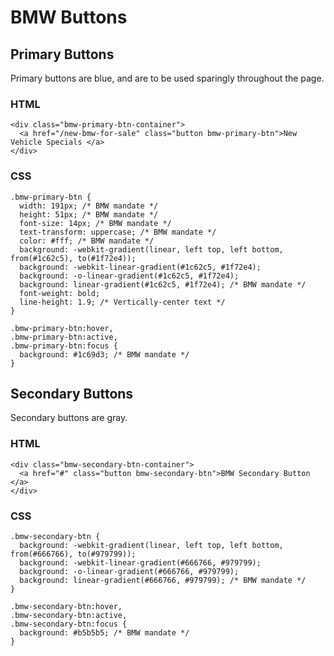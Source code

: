 # BMW Buttons

## Primary Buttons

Primary buttons are blue, and are to be used sparingly throughout the page.

### HTML

```
<div class="bmw-primary-btn-container">
  <a href="/new-bmw-for-sale" class="button bmw-primary-btn">New Vehicle Specials </a>
</div>
```

### CSS

```
.bmw-primary-btn {
  width: 191px; /* BMW mandate */
  height: 51px; /* BMW mandate */
  font-size: 14px; /* BMW mandate */
  text-transform: uppercase; /* BMW mandate */
  color: #fff; /* BMW mandate */
  background: -webkit-gradient(linear, left top, left bottom, from(#1c62c5), to(#1f72e4));
  background: -webkit-linear-gradient(#1c62c5, #1f72e4);
  background: -o-linear-gradient(#1c62c5, #1f72e4);
  background: linear-gradient(#1c62c5, #1f72e4); /* BMW mandate */
  font-weight: bold;
  line-height: 1.9; /* Vertically-center text */
}

.bmw-primary-btn:hover,
.bmw-primary-btn:active,
.bmw-primary-btn:focus {
  background: #1c69d3; /* BMW mandate */
}
```

## Secondary Buttons

Secondary buttons are gray.

### HTML

```
<div class="bmw-secondary-btn-container">
  <a href="#" class="button bmw-secondary-btn">BMW Secondary Button </a>
</div>
```

### CSS

```
.bmw-secondary-btn {
  background: -webkit-gradient(linear, left top, left bottom, from(#666766), to(#979799));
  background: -webkit-linear-gradient(#666766, #979799);
  background: -o-linear-gradient(#666766, #979799);
  background: linear-gradient(#666766, #979799); /* BMW mandate */
}

.bmw-secondary-btn:hover,
.bmw-secondary-btn:active,
.bmw-secondary-btn:focus {
  background: #b5b5b5; /* BMW mandate */
}
```
